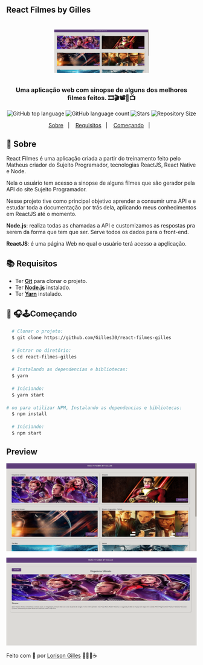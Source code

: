 ## React Filmes by Gilles

<h1 align="center">
  <p align="center">
    <img alt="React Filmes by Gilles" src="./src/assets/React-Filmes.png" width="250px" />
  </p>

  <h3 align="center">
    Uma aplicação web com sinopse de alguns dos melhores filmes feitos. 🎞🎬📽🎥📺
  </h3>
  <p align="center">
      <img alt="GitHub top language" src="https://img.shields.io/github/languages/top/Gilles30/react-filmes-gilles?color=1db954">
      <img alt="GitHub language count" src="https://img.shields.io/github/languages/count/Gilles30/react-filmes-gilles?color=1db954">
      <img alt="Stars" src="https://img.shields.io/github/stars/Gilles30/react-filmes-gilles?color=1db954">
      <img alt="Repository Size" src="https://img.shields.io/github/repo-size/react-filmes-gilles?color=1db954">
  </p>
</h1>

<p align="center">
  <a href="#page_with_curl-sobre">Sobre</a>&nbsp;&nbsp;&nbsp;|&nbsp;&nbsp;&nbsp;
  <a href="#books-requisitos">Requisitos</a>&nbsp;&nbsp;&nbsp;|&nbsp;&nbsp;&nbsp;
  <a href="#rocket-começando">Começando</a>&nbsp;&nbsp;&nbsp;|&nbsp;&nbsp;&nbsp;
</p>

## :page_with_curl: Sobre
React Filmes é uma aplicação criada a partir do treinamento feito pelo Matheus criador do Sujeito Programador, tecnologias ReactJS, React Native e Node.

Nela o usuário tem acesso a sinopse de alguns filmes que são gerador pela API do site Sujeito Programador.

Nesse projeto tive como principal objetivo aprender a consumir uma API e e estudar toda a documentação por trás dela, aplicando meus conhecimentos em ReactJS até o momento.

**Node.js**: realiza todas as chamadas a API e customizamos as respostas pra serem da forma que tem que ser. Serve todos os dados para o front-end.

**ReactJS**: é uma página Web no qual o usuário terá acesso a apçlicação.

## :books: Requisitos
- Ter [**Git**](https://git-scm.com/) para clonar o projeto.
- Ter [**Node.js**](https://nodejs.org/en/) instalado.
- Ter [**Yarn**](https://classic.yarnpkg.com/pt-BR/docs/install/) instalado.

## :rocket: 🎧🕹Começando
``` bash
  # Clonar o projeto:
  $ git clone https://github.com/Gilles30/react-filmes-gilles

  # Entrar no diretório:
  $ cd react-filmes-gilles

  # Instalando as dependencias e bibliotecas:
  $ yarn

  # Iniciando:
  $ yarn start

# ou para utilizar NPM, Instalando as dependencias e bibliotecas:
  $ npm install

  # Iniciando:
  $ npm start

```
## Preview

<p size=3>
  <img src="./src/assets/React-Filmes.png">
</p>

<p size=3>
  <img src="./src/assets/Sinopse-filme.png">
</p>



Feito com 💜 por [Lorison Gilles](https://github.com/Gilles30) 🖖🏻👾☕

